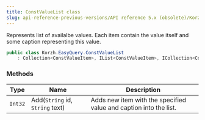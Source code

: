 ```yaml
---
title: ConstValueList class
slug: api-reference-previous-versions/API reference 5.x (obsolete)/Korzh.EasyQuery namespace/constvaluelist-class
---
```



Represents list of availalbe values.  Each item contain the value itself and some caption representing this value.
```csharp
public class Korzh.EasyQuery.ConstValueList
    : Collection<ConstValueItem>, IList<ConstValueItem>, ICollection<ConstValueItem>, IEnumerable<ConstValueItem>, IEnumerable, IList, ICollection, IReadOnlyList<ConstValueItem>, IReadOnlyCollection<ConstValueItem>

```

### Methods

| Type | Name | Description | 
| --- | --- | --- | 
| `Int32` | Add(`String` id, `String` text) | Adds new item with the specified value and caption into the list. |